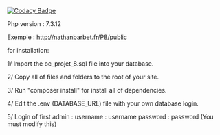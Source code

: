 [![Codacy Badge](https://api.codacy.com/project/badge/Grade/d51698fc12c64372b66276e358b4cbf8)](https://www.codacy.com/manual/NathanBarbet/OC_Projet_8?utm_source=github.com&amp;utm_medium=referral&amp;utm_content=NathanBarbet/OC_Projet_8&amp;utm_campaign=Badge_Grade)

Php version : 7.3.12

Exemple : http://nathanbarbet.fr/P8/public

for installation:

1/ Import the oc_projet_8.sql file into your database.

2/ Copy all of files and folders to the root of your site.

3/ Run "composer install" for install all of dependencies.

4/ Edit the .env (DATABASE_URL) file with your own database login.

5/ Login of first admin :
    username : username
    password : password
    (You must modify this)
